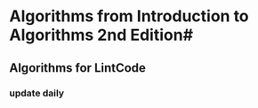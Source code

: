 # Algorithms from Introduction to Algorithms 2nd Edition# 
## Algorithms for LintCode ## 
### update daily ###
